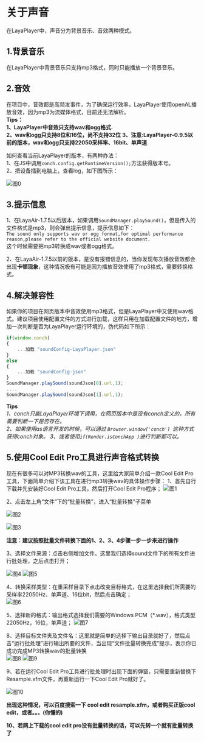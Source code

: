 # 关于声音

在LayaPlayer中，声音分为背景音乐、音效两种模式。

## 1.背景音乐

在LayaPlayer中背景音乐只支持mp3格式，同时只能播放一个背景音乐。

## 2.音效

在项目中，音效都是高频发事件，为了确保运行效率，LayaPlayer使用openAL播放音效，因为mp3为流媒体格式，目前还无法解析。  
**Tips：**  
**1、LayaPlayer中音效只支持wav和ogg格式.**  
**2、wav和ogg只支持8位和16位，尚不支持32位**
**3、注意:LayaPlayer-0.9.5以前的版本，wav和ogg只支持22050采样率、16bit、单声道**

如何查看当前LayaPlayer的版本，有两种办法：  
1、在JS中调用`conch.config.getRuntimeVersion();`方法获得版本号。  
2、把设备插到电脑上，查看log，如下图所示：  

![图0](img/0.png)

## 3.提示信息

1、在LayaAir-1.7.5以后版本，如果调用`SoundManager.playSound()`，但是传入的文件格式是mp3，则会弹出提示信息，提示信息如下：  
`The sound only supports wav or ogg format,for optimal performance reason,please refer to the official website document.`  
这个时候需要把mp3转换成wav或者ogg格式。

2、在LayaAir-1.7.5以前的版本，是没有报错信息的，当你发现每次播放音效都会出现**卡顿现象**，这种情况极有可能是因为播放音效使用了mp3格式，需要转换格式。

## 4.解决兼容性

如果你的项目在网页版本中音效使用mp3格式，但是LayaPlayer中又使用wav格式。建议项目使用配置文件的方式进行加载，这样只用在加载配置文件的地方，增加一次判断是否为LayaPlayer运行环境的，伪代码如下所示：  

```javascript
if(window.conch)
{
    ...加载 "soundConfig-LayaPlayer.json"
}
else
{
    ...加载 "soundConfig-json"
}
SoundManager.playSound(soundJson[0].url,1);
....
SoundManager.playSound(soundJson[1].url,1);
```

**Tips**  
*1、conch只能LayaPlayer环境下调用，在网页版本中是没有conch定义的，所有需要判断一下是否存在。*  
*2、如果使用as语言开发的时候，可以通过 `Browser.window['conch'] `这种方式获得conch对象。*
*3、或者使用`if(Render.isConchApp )`进行判断都可以。*

## 5.使用Cool Edit Pro工具进行声音格式转换
现在有很多可以对MP3转换wav的工具，这里给大家简单介绍一款Cool Edit Pro工具，下面简单介绍下该工具在进行mp3转换wav的具体操作步骤：
1、首先自行下载并先安装好Cool Edit Pro工具，然后打开Cool Edit Pro程序；
![图1](img/1.png)


2、点击左上角“文件”下的“批量转换”，进入“批量转换”子菜单  

![图2](img/2.png)

![图3](img/3.png)

**注意：建议按照批量文件转换下面的1、2、3、4步骤一步一步来进行操作**

3、选择文件来源：点击右侧增加文件。这里我们选择sound文件下的所有文件进行批处理，之后点击打开；  

![图4](img/4.png)
![图5](img/5.png)

4、转换采样类型：在重采样目录下点击改变目标格式，在这里选择我们所需要的采样率22050Hz、单声道、16位bit，然后点击确定；  
![图6](img/6.png)

5、选择新的格式：输出格式选择我们需要的Windows PCM（*.wav），格式类型22050Hz，16位，单声道；
![图7](img/7.png)

8、选择目标文件夹及文件名：这里就是简单的选择下输出目录就好了，然后点击“运行批处理”进行输出所要的文件，当出现“文件批量转换完成”提示，表示你已成功完成MP3转换wav的批量转换  
![图8](img/8.png)
![图9](img/9.png)

9、若在运行Cool Edit Pro工具进行批处理时出现下面的弹窗，只需要重新替换下Resample.xfm文件，再重新运行一下Cool Edit Pro就好了。

![图10](img/10.png)

**出现这种情况，可以百度搜索一下 cool edit resample.xfm，或者购买正版cool edit，或者。。。(你懂的)**

**10、若网上下载的cool edit pro没有批量转换的话，可以先转一个就有批量转换了**
